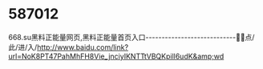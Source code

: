 # 587012
668.su黑料正能量网页,黑料正能量首页入口----------------------------👅👅点/此/进/入/http://www.baidu.com/link?url=NoK8PT47PahMhFH8Vie_jnciyIKNTTtVBQKpill6udK&amp;wd
